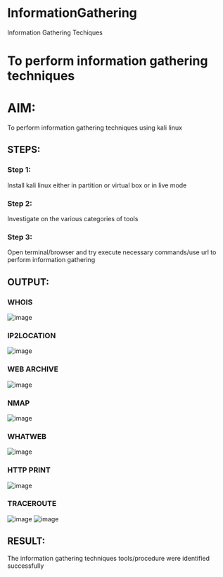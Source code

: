 # InformationGathering
Information Gathering Techiques

# To perform information gathering techniques

# AIM:
To perform information gathering techniques using kali linux 

## STEPS:

### Step 1:
Install kali linux either in partition or virtual box or in live mode

### Step 2:
Investigate on the various categories of tools 

### Step 3:
Open terminal/browser and try execute necessary commands/use url to perform information gathering

## OUTPUT:

### WHOIS
![image](https://github.com/user-attachments/assets/2aa08f2a-2cde-4149-89c1-b0e871ee2cd5)

### IP2LOCATION
![image](https://github.com/user-attachments/assets/c3d0b89b-bf9c-455d-9067-df27ef3b0e58)

### WEB ARCHIVE
![image](https://github.com/user-attachments/assets/3d8dd4f5-e088-40dc-94e4-011122bfda35)

### NMAP
![image](https://github.com/user-attachments/assets/aa37794f-3aa9-4fea-9ab2-c38ec28cf1c0)

### WHATWEB
![image](https://github.com/user-attachments/assets/87676077-7e1e-4c55-a4c9-2cda8629f847)

### HTTP PRINT
![image](https://github.com/user-attachments/assets/0574d401-86a9-403c-a8bb-f5270c88690a)

### TRACEROUTE
![image](https://github.com/user-attachments/assets/7d94c42f-9414-48b9-9c7d-42ba46e03dc5)
![image](https://github.com/user-attachments/assets/55877be4-af28-49fa-b2ef-0568cb87eb3b)


## RESULT:
The information gathering techniques tools/procedure were  identified successfully

